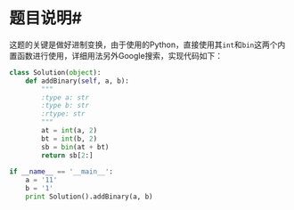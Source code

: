 # 题目说明#

这题的关键是做好进制变换，由于使用的Python，直接使用其`int`和`bin`这两个内置函数进行使用，详细用法另外Google搜索，实现代码如下：

```python
class Solution(object):
    def addBinary(self, a, b):
        """
        :type a: str
        :type b: str
        :rtype: str
        """
        at = int(a, 2)
        bt = int(b, 2)
        sb = bin(at + bt)
        return sb[2:]
    
if __name__ == '__main__':
    a = '11'
    b = '1'
    print Solution().addBinary(a, b)
```

